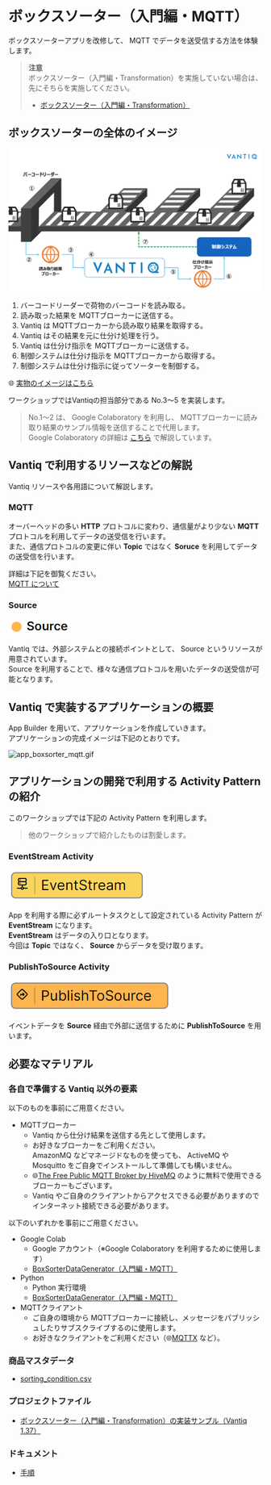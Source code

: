 # ボックスソーター（入門編・MQTT）

ボックスソーターアプリを改修して、 MQTT でデータを送受信する方法を体験します。  

> **注意**  
> ボックスソーター（入門編・Transformation）を実施していない場合は、先にそちらを実施してください。  
> - [ボックスソーター（入門編・Transformation）](./../transform/readme.md)

## ボックスソーターの全体のイメージ

<img src="./imgs/overview.png" width="800">

1. バーコードリーダーで荷物のバーコードを読み取る。
1. 読み取った結果を MQTTブローカーに送信する。
1. Vantiq は MQTTブローカーから読み取り結果を取得する。
1. Vantiq はその結果を元に仕分け処理を行う。
1. Vantiq は仕分け指示を MQTTブローカーに送信する。
1. 制御システムは仕分け指示を MQTTブローカーから取得する。
1. 制御システムは仕分け指示に従ってソーターを制御する。

:globe_with_meridians: [実物のイメージはこちら](https://www.youtube.com/watch?v=1LvaiA3N0E8&t=282s)

ワークショップではVantiqの担当部分である No.3〜5 を実装します。
> No.1〜2 は、 Google Colaboratory を利用し、 MQTTブローカーに読み取り結果のサンプル情報を送信することで代用します。  
> Google Colaboratory の詳細は [こちら](/vantiq-google-colab/docs/jp/colab_basic_knowledge.md) で解説しています。

## Vantiq で利用するリソースなどの解説

Vantiq リソースや各用語について解説します。

### MQTT

オーバーヘッドの多い **HTTP** プロトコルに変わり、通信量がより少ない **MQTT** プロトコルを利用してデータの送受信を行います。  
また、通信プロトコルの変更に伴い **Topic** ではなく **Soruce** を利用してデータの送受信を行います。

詳細は下記を御覧ください。  
[MQTT について](./about_mqtt.pdf)

### Source

![resource_source.png](./imgs/resource_source.png)

Vantiq では、外部システムとの接続ポイントとして、 Source というリソースが用意されています。  
Source を利用することで、様々な通信プロトコルを用いたデータの送受信が可能となります。

## Vantiq で実装するアプリケーションの概要

App Builder を用いて、アプリケーションを作成していきます。  
アプリケーションの完成イメージは下記のとおりです。  

![app_boxsorter_mqtt.gif](./imgs/app_boxsorter_mqtt.gif)

## アプリケーションの開発で利用する Activity Pattern の紹介

このワークショップでは下記の Activity Pattern を利用します。
> 他のワークショップで紹介したものは割愛します。  

### EventStream Activity

![activitypattern_eventstream.png](./imgs/activitypattern_eventstream.png)

App を利用する際に必ずルートタスクとして設定されている Activity Pattern が **EventStream** になります。  
**EventStream** はデータの入り口となります。  
今回は **Topic** ではなく、 **Source** からデータを受け取ります。

### PublishToSource Activity

![activitypattern_publishtosource.png](./imgs/activitypattern_publishtosource.png)

イベントデータを **Source** 経由で外部に送信するために **PublishToSource** を用います。

## 必要なマテリアル

### 各自で準備する Vantiq 以外の要素

以下のものを事前にご用意ください。

- MQTTブローカー
  - Vantiq から仕分け結果を送信する先として使用します。
  - お好きなブローカーをご利用ください。  
    AmazonMQ などマネージドなものを使っても、 ActiveMQ や Mosquitto をご自身でインストールして準備しても構いません。
  - :globe_with_meridians:[The Free Public MQTT Broker by HiveMQ](https://www.hivemq.com/public-mqtt-broker/) のように無料で使用できるブローカーもございます。
  - Vantiq やご自身のクライアントからアクセスできる必要がありますのでインターネット接続できる必要があります。

以下のいずれかを事前にご用意ください。

- Google Colab
  - Google アカウント（※Google Colaboratory を利用するために使用します）
  - [BoxSorterDataGenerator（入門編・MQTT）](/vantiq-google-colab/docs/jp/box-sorter_data-generator_beginner_mqtt.ipynb)
- Python
  - Python 実行環境
  - [BoxSorterDataGenerator（入門編・MQTT）](/vantiq-google-colab/docs/jp/box-sorter_data-generator_beginner_mqtt.py)
- MQTTクライアント
  - ご自身の環境から MQTTブローカーに接続し、メッセージをパブリッシュしたりサブスクライブするのに使用します。
  - お好きなクライアントをご利用ください（:globe_with_meridians:[MQTTX](https://mqttx.app/) など）。

### 商品マスタデータ

- [sorting_condition.csv](./../data/sorting_condition.csv)

### プロジェクトファイル

- [ボックスソーター（入門編・Transformation）の実装サンプル（Vantiq 1.37）](./../data/box_sorter_transform_1.37.zip)

### ドキュメント

- [手順](./instruction.md)
